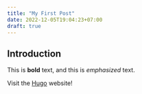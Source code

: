 ```yaml
---
title: "My First Post"
date: 2022-12-05T19:04:23+07:00
draft: true
---
```

## Introduction

This is **bold** text, and this is *emphasized* text.

Visit the [Hugo](https://gohugo.io) website!
